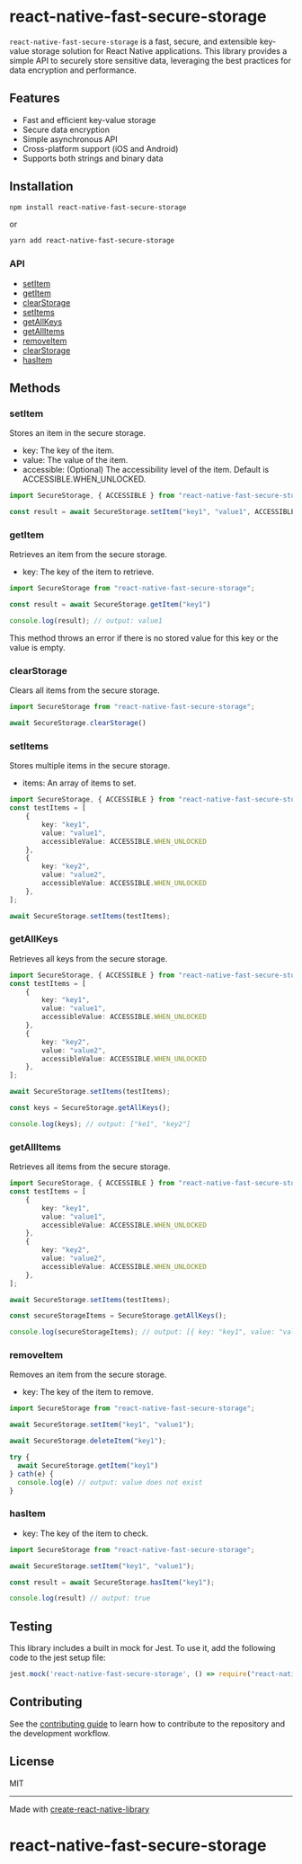 # react-native-fast-secure-storage

`react-native-fast-secure-storage` is a fast, secure, and extensible key-value storage solution for React Native applications. 
This library provides a simple API to securely store sensitive data, leveraging the best practices for data encryption and performance.

## Features

- Fast and efficient key-value storage
- Secure data encryption
- Simple asynchronous API
- Cross-platform support (iOS and Android)
- Supports both strings and binary data

## Installation

```sh
npm install react-native-fast-secure-storage
```
or
```sh
yarn add react-native-fast-secure-storage
```

### API

- [setItem](#setitem)
- [getItem](#getitem)
- [clearStorage](#clearstorage)
- [setItems](#setitems)
- [getAllKeys](#getallkeys)
- [getAllItems](#getallitems)
- [removeItem](#removeitem)
- [clearStorage](#clearStorage)
- [hasItem](#hasitem)

## Methods

### setItem

Stores an item in the secure storage.

- key: The key of the item.
- value: The value of the item.
- accessible: (Optional) The accessibility level of the item. Default is ACCESSIBLE.WHEN_UNLOCKED.

```ts
import SecureStorage, { ACCESSIBLE } from "react-native-fast-secure-storage";

const result = await SecureStorage.setItem("key1", "value1", ACCESSIBLE.WHEN_UNLOCKED)
```

### getItem
Retrieves an item from the secure storage.

- key: The key of the item to retrieve.

```ts
import SecureStorage from "react-native-fast-secure-storage";

const result = await SecureStorage.getItem("key1")

console.log(result); // output: value1
```

This method throws an error if there is no stored value for this key or the value is empty.

### clearStorage

Clears all items from the secure storage.


```ts
import SecureStorage from "react-native-fast-secure-storage";

await SecureStorage.clearStorage()
```

### setItems

Stores multiple items in the secure storage.

- items: An array of items to set.

```ts
import SecureStorage, { ACCESSIBLE } from "react-native-fast-secure-storage";
const testItems = [
    {
        key: "key1",
        value: "value1",
        accessibleValue: ACCESSIBLE.WHEN_UNLOCKED
    },
    {
        key: "key2",
        value: "value2",
        accessibleValue: ACCESSIBLE.WHEN_UNLOCKED
    },
];

await SecureStorage.setItems(testItems);
```

### getAllKeys

Retrieves all keys from the secure storage.

```ts
import SecureStorage, { ACCESSIBLE } from "react-native-fast-secure-storage";
const testItems = [
    {
        key: "key1",
        value: "value1",
        accessibleValue: ACCESSIBLE.WHEN_UNLOCKED
    },
    {
        key: "key2",
        value: "value2",
        accessibleValue: ACCESSIBLE.WHEN_UNLOCKED
    },
];

await SecureStorage.setItems(testItems);

const keys = SecureStorage.getAllKeys();

console.log(keys); // output: ["ke1", "key2"]
```

### getAllItems

Retrieves all items from the secure storage.

```ts
import SecureStorage, { ACCESSIBLE } from "react-native-fast-secure-storage";
const testItems = [
    {
        key: "key1",
        value: "value1",
        accessibleValue: ACCESSIBLE.WHEN_UNLOCKED
    },
    {
        key: "key2",
        value: "value2",
        accessibleValue: ACCESSIBLE.WHEN_UNLOCKED
    },
];

await SecureStorage.setItems(testItems);

const secureStorageItems = SecureStorage.getAllKeys();

console.log(secureStorageItems); // output: [{ key: "key1", value: "value1" }, {key: "key2", value: "value2" }]
```

### removeItem

Removes an item from the secure storage.

- key: The key of the item to remove.

```ts
import SecureStorage from "react-native-fast-secure-storage";

await SecureStorage.setItem("key1", "value1");

await SecureStorage.deleteItem("key1");

try { 
  await SecureStorage.getItem("key1")
} cath(e) {
  console.log(e) // output: value does not exist
}

```

### hasItem

- key: The key of the item to check.

```ts
import SecureStorage from "react-native-fast-secure-storage";

await SecureStorage.setItem("key1", "value1");

const result = await SecureStorage.hasItem("key1");

console.log(result) // output: true

```

## Testing

This library includes a built in mock for Jest. To use it, add the following code to the jest setup file:

```ts
jest.mock('react-native-fast-secure-storage', () => require("react-native-fast-secure-storage/jest"));
```

## Contributing

See the [contributing guide](CONTRIBUTING.md) to learn how to contribute to the repository and the development workflow.

## License

MIT

---

Made with [create-react-native-library](https://github.com/callstack/react-native-builder-bob)
# react-native-fast-secure-storage
